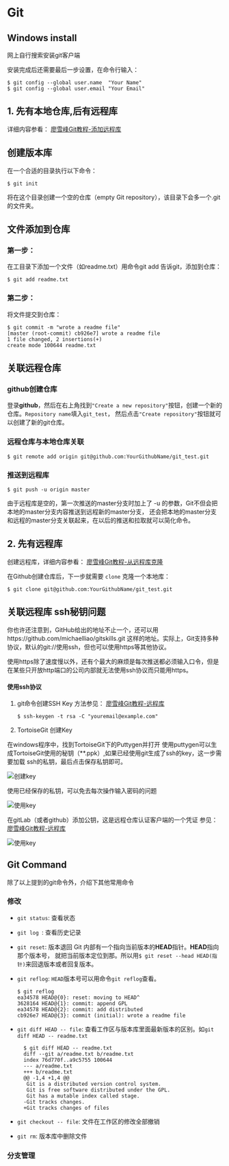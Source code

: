 
Git
===
## Windows install

网上自行搜索安装git客户端

安装完成后还需要最后一步设置，在命令行输入：

    $ git config --global user.name  "Your Name"
    $ git config --global user.email "Your Email"


## 1. 先有本地仓库,后有远程库
详细内容参看： [廖雪峰Git教程-添加远程库](https://www.liaoxuefeng.com/wiki/0013739516305929606dd18361248578c67b8067c8c017b000/0013752340242354807e192f02a44359908df8a5643103a000)

## 创建版本库
在一个合适的目录执行以下命令：

    $ git init
将在这个目录创建一个空的仓库（empty Git repository），该目录下会多一个.git的文件夹。

## 文件添加到仓库 
### 第一步：
在工目录下添加一个文件（如readme.txt）用命令git add 告诉git，添加到仓库：

    $ git add readme.txt

### 第二步：
将文件提交到仓库：

    $ git commit -m "wrote a readme file"
    [master (root-commit) cb926e7] wrote a readme file
    1 file changed, 2 insertions(+)
    create mode 100644 readme.txt

## 关联远程仓库

### github创建仓库
 登录**github**，然后在右上角找到`"Create a new repository"`按钮，创建一个新的仓库。`Repository name`填入`git_test`，
 然后点击`"Create repository"`按钮就可以创建了新的git仓库。
### 远程仓库与本地仓库关联
    $ git remote add origin git@github.com:YourGithubName/git_test.git
### 推送到远程库
    $ git push -u origin master
由于远程库是空的，第一次推送的master分支时加上了 -u 的参数，Git不但会把本地的master分支内容推送到远程新的master分支，
还会把本地的master分支和远程的master分支关联起来，在以后的推送和拉取就可以简化命令。

## 2. 先有远程库
创建远程库，详细内容参看： [廖雪峰Git教程-从远程库克隆](https://www.liaoxuefeng.com/wiki/0013739516305929606dd18361248578c67b8067c8c017b000/001375233990231ac8cf32ef1b24887a5209f83e01cb94b000)

在Github创建仓库后，下一步就需要 `clone` 克隆一个本地库：

`$ git clone git@github.com:YourGithubName/git_test.git`


## 关联远程库 ssh秘钥问题
你也许还注意到，GitHub给出的地址不止一个，还可以用https://github.com/michaelliao/gitskills.git 这样的地址。实际上，Git支持多种协议，默认的git://使用ssh，但也可以使用https等其他协议。

使用https除了速度慢以外，还有个最大的麻烦是每次推送都必须输入口令，但是在某些只开放http端口的公司内部就无法使用ssh协议而只能用https。
#### 使用ssh协议
1. git命令创建SSH Key
方法参见： [廖雪峰Git教程-远程库](https://www.liaoxuefeng.com/wiki/0013739516305929606dd18361248578c67b8067c8c017b000/001374385852170d9c7adf13c30429b9660d0eb689dd43a000)

    `$ ssh-keygen -t rsa -C "youremail@example.com"`

2. TortoiseGit 创建Key

在windows程序中，找到TortoiseGit下的Puttygen并打开
使用puttygen可以生成TortoiseGit使用的秘钥（**.ppk）,如果已经使用git生成了ssh的key，这一步需要加载 ssh的私钥，最后点击保存私钥即可。


![创建key](https://github.com/Jarvis03/git/blob/master/file/key2.png)

使用已经保存的私钥，可以免去每次操作输入密码的问题

![使用key](https://github.com/Jarvis03/git/blob/master/file/key.png)

在gitLab（或者github）添加公钥，这是远程仓库认证客户端的一个凭证
参见： [廖雪峰Git教程-远程库](https://www.liaoxuefeng.com/wiki/0013739516305929606dd18361248578c67b8067c8c017b000/001374385852170d9c7adf13c30429b9660d0eb689dd43a000)

![使用key](https://github.com/Jarvis03/git/blob/master/file/gitlab.png)


## Git Command
除了以上提到的git命令外，介绍下其他常用命令
### 修改
- `git status`: 查看状态
- `git log `: 查看历史记录
- `git reset`: 版本退回   Git 内部有一个指向当前版本的**HEAD**指针。**HEAD**指向那个版本号，
  就把当前版本定位到那。所以用`$ git reset --head HEAD(指针)`来回退版本或者回复版本。
- `git reflog`: `HEAD`版本号可以用命令`git reflog`查看。

      $ git reflog
      ea34578 HEAD@{0}: reset: moving to HEAD^
      3628164 HEAD@{1}: commit: append GPL
      ea34578 HEAD@{2}: commit: add distributed
      cb926e7 HEAD@{3}: commit (initial): wrote a readme file
    
- `git diff HEAD -- file`: 查看工作区与版本库里面最新版本的区别。如`git diff HEAD -- readme.txt`

        $ git diff HEAD -- readme.txt 
        diff --git a/readme.txt b/readme.txt
        index 76d770f..a9c5755 100644
        --- a/readme.txt
        +++ b/readme.txt
        @@ -1,4 +1,4 @@
         Git is a distributed version control system.
         Git is free software distributed under the GPL.
         Git has a mutable index called stage.
        -Git tracks changes.
        +Git tracks changes of files
        
- `git checkout -- file`: 文件在工作区的修改全部撤销  
- `git rm`: 版本库中删除文件 
 
### 分支管理
